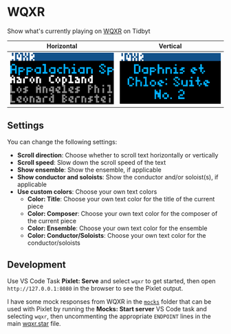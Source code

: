 # WQXR

Show what's currently playing on [WQXR](https://wqxr.org) on Tidbyt

| Horizontal                                      | Vertical                                      |
| ----------------------------------------------- | --------------------------------------------- |
| ![WQXR "What's On?"](/wqxr/wqxr-horizontal.gif) | ![WQXR "What's On?"](/wqxr/wqxr-vertical.gif) |

## Settings

You can change the following settings:

- **Scroll direction**: Choose whether to scroll text horizontally or vertically
- **Scroll speed**: Slow down the scroll speed of the text
- **Show ensemble**: Show the ensemble, if applicable
- **Show conductor and soloists**: Show the conductor and/or soloist(s), if applicable
- **Use custom colors**: Choose your own text colors
  - **Color: Title**: Choose your own text color for the title of the current piece
  - **Color: Composer**: Choose your own text color for the composer of the current piece
  - **Color: Ensemble**: Choose your own text color for the ensemble
  - **Color: Conductor/Soloists**: Choose your own text color for the conductor/soloists

## Development

Use VS Code Task **Pixlet: Serve** and select `wqxr` to get started, then open `http://127.0.0.1:8080` in the browser to see the Pixlet output.

I have some mock responses from WQXR in the [`mocks`](/wqxr/mocks) folder that can be used with Pixlet by running the **Mocks: Start server** VS Code task and selecting `wqxr`, then uncommenting the appropriate `ENDPOINT` lines in the main [wqxr.star](/wqxr/wqxr.star) file.
